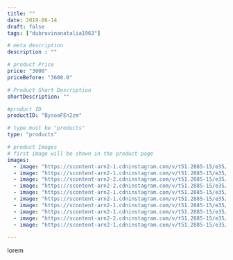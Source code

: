```yaml
---
title: ""
date: 2019-06-14
draft: false
tags: ["dubrovinanatalia1963"]

# meta description
description : ""

# product Price
price: "3000"
priceBefore: "3600.0"

# Product Short Description
shortDescription: ""

#product ID
productID: "BysoaFEn2zm"

# type must be "products"
type: "products"

# product Images
# first image will be shown in the product page
images:
  - image: "https://scontent-arn2-1.cdninstagram.com/v/t51.2885-15/e35/61699149_140631523679259_2131198511549264447_n.jpg?_nc_ht=scontent-arn2-1.cdninstagram.com&_nc_cat=103&_nc_ohc=WmlXFp9xdhsAX-K94WX&se=8&tp=1&oh=6b7ee14083de325d5d4d9ca430b7592e&oe=605EF906&ig_cache_key=MjA2NjIwNDAzOTc1NTY0MTE1OA%3D%3D.2"
  - image: "https://scontent-arn2-1.cdninstagram.com/v/t51.2885-15/e35/62466058_119188279329225_6462378584831919012_n.jpg?_nc_ht=scontent-arn2-1.cdninstagram.com&_nc_cat=109&_nc_ohc=fD1VS7VoJe0AX9FkU7A&se=7&tp=1&oh=9a997af9e05833a7f44e5d2de194567a&oe=605DB1B9&ig_cache_key=MjA2NjIwNDAzOTg1NjI4Mzg4Mw%3D%3D.2"
  - image: "https://scontent-arn2-2.cdninstagram.com/v/t51.2885-15/e35/62381427_631268360720600_3541715203123854039_n.jpg?_nc_ht=scontent-arn2-2.cdninstagram.com&_nc_cat=108&_nc_ohc=kXUWJNjiOcEAX_JrWcK&se=7&tp=1&oh=79b6d30b76061015298ea2dc3a2ac61b&oe=60602D4C&ig_cache_key=MjA2NjIwNDAzOTg4MTY0MTA1OQ%3D%3D.2"
  - image: "https://scontent-arn2-2.cdninstagram.com/v/t51.2885-15/e35/62540246_868254733535240_7435843665672734450_n.jpg?_nc_ht=scontent-arn2-2.cdninstagram.com&_nc_cat=108&_nc_ohc=tK6wl6CQDKQAX_rTw4l&se=7&tp=1&oh=0fb6ac6a5e22c5694a0a7c00d9574ee1&oe=6060FE2B&ig_cache_key=MjA2NjIwNDAzOTgyMjc3NTc4OA%3D%3D.2"
  - image: "https://scontent-arn2-1.cdninstagram.com/v/t51.2885-15/e35/61543240_558861201185039_1698051291564600451_n.jpg?_nc_ht=scontent-arn2-1.cdninstagram.com&_nc_cat=111&_nc_ohc=DRAM_NWKS9YAX9GW_jt&se=7&tp=1&oh=c7eee261483883d1ce61d9419b9609c6&oe=6060B8F5&ig_cache_key=MjA2NjIwNDAzOTc3MjQzNDkyNQ%3D%3D.2"
  - image: "https://scontent-arn2-1.cdninstagram.com/v/t51.2885-15/e35/64518704_2467622373457703_983616560443886277_n.jpg?_nc_ht=scontent-arn2-1.cdninstagram.com&_nc_cat=111&_nc_ohc=0WY56oXyk6QAX-HyNlg&se=7&tp=1&oh=611c4b2141207608c0a90d98d37212d3&oe=605DD2FD&ig_cache_key=MjA2NjIwNDAzOTc5Nzc5MzQwMw%3D%3D.2"
  - image: "https://scontent-arn2-1.cdninstagram.com/v/t51.2885-15/e35/62249712_413354059392466_7325606227459940880_n.jpg?_nc_ht=scontent-arn2-1.cdninstagram.com&_nc_cat=110&_nc_ohc=jTlF63tKdFAAX-ifs0v&se=7&tp=1&oh=51e2e472165df7ea91c5e77eb173695e&oe=605F589F&ig_cache_key=MjA2NjIwNDAzOTgwNTk5NTc3Mg%3D%3D.2"
  - image: "https://scontent-arn2-1.cdninstagram.com/v/t51.2885-15/e35/61752530_2474938696061641_8386032345214576788_n.jpg?_nc_ht=scontent-arn2-1.cdninstagram.com&_nc_cat=101&_nc_ohc=IeTTJQ_sGa0AX-HpLIU&se=7&tp=1&oh=d08745c3272b5b83ef3a7eded5c7adf1&oe=605ED24B&ig_cache_key=MjA2NjIwNDAzOTkyMzUxMTY5MA%3D%3D.2"
  - image: "https://scontent-arn2-2.cdninstagram.com/v/t51.2885-15/e35/61312323_644469279362280_5101870797660164169_n.jpg?_nc_ht=scontent-arn2-2.cdninstagram.com&_nc_cat=100&_nc_ohc=dvIZAVhREwkAX9QAt44&se=7&tp=1&oh=041232af52ae44a97b2b44b15431efaf&oe=605F9B34&ig_cache_key=MjA2NjIwNDAzOTk1NzA5NjcyOQ%3D%3D.2"
  - image: "https://scontent-arn2-1.cdninstagram.com/v/t51.2885-15/e35/62488146_2267974420184415_7340710360087019065_n.jpg?_nc_ht=scontent-arn2-1.cdninstagram.com&_nc_cat=103&_nc_ohc=_ZqhVQn-9S8AX83qelm&se=7&tp=1&oh=b1dd47dff9e310431be96f3257dcee9a&oe=605E3CE6&ig_cache_key=MjA2NjIwNDAzOTgzOTY0NTUzNw%3D%3D.2"

---
```

lorem
